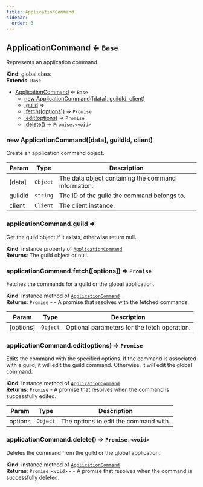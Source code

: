 ```yaml
---
title: ApplicationCommand
sidebar:
  order: 3
---
```




## ApplicationCommand ⇐ <code>Base</code>
Represents an application command.

**Kind**: global class  
**Extends**: <code>Base</code>  

* [ApplicationCommand](#ApplicationCommand) ⇐ <code>Base</code>
    * [new ApplicationCommand([data], guildId, client)](#new_ApplicationCommand_new)
    * [.guild](#ApplicationCommand+guild) ⇒
    * [.fetch([options])](#ApplicationCommand+fetch) ⇒ <code>Promise</code>
    * [.edit(options)](#ApplicationCommand+edit) ⇒ <code>Promise</code>
    * [.delete()](#ApplicationCommand+delete) ⇒ <code>Promise.&lt;void&gt;</code>

<a name="new_ApplicationCommand_new"></a>

### new ApplicationCommand([data], guildId, client)
Create an application command object.


| Param | Type | Description |
| --- | --- | --- |
| [data] | <code>Object</code> | The data object containing the command information. |
| guildId | <code>string</code> | The ID of the guild the command belongs to. |
| client | <code>Client</code> | The client instance. |

<a name="ApplicationCommand+guild"></a>

### applicationCommand.guild ⇒
Get the guild object if it exists, otherwise return null.

**Kind**: instance property of [<code>ApplicationCommand</code>](#ApplicationCommand)  
**Returns**: The guild object or null.  
<a name="ApplicationCommand+fetch"></a>

### applicationCommand.fetch([options]) ⇒ <code>Promise</code>
Fetches the commands for a guild or the global application.

**Kind**: instance method of [<code>ApplicationCommand</code>](#ApplicationCommand)  
**Returns**: <code>Promise</code> - - A promise that resolves with the fetched commands.  

| Param | Type | Description |
| --- | --- | --- |
| [options] | <code>Object</code> | Optional parameters for the fetch operation. |

<a name="ApplicationCommand+edit"></a>

### applicationCommand.edit(options) ⇒ <code>Promise</code>
Edits the command with the specified options.If the command is associated with a guild, it will edit the guild command.Otherwise, it will edit the global command.

**Kind**: instance method of [<code>ApplicationCommand</code>](#ApplicationCommand)  
**Returns**: <code>Promise</code> - A promise that resolves when the command is successfully edited.  

| Param | Type | Description |
| --- | --- | --- |
| options | <code>Object</code> | The options to edit the command with. |

<a name="ApplicationCommand+delete"></a>

### applicationCommand.delete() ⇒ <code>Promise.&lt;void&gt;</code>
Deletes the command from the guild or the global application.

**Kind**: instance method of [<code>ApplicationCommand</code>](#ApplicationCommand)  
**Returns**: <code>Promise.&lt;void&gt;</code> - - A promise that resolves when the command is successfully deleted.  
